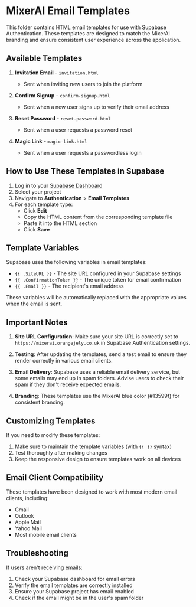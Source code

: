 # MixerAI Email Templates

This folder contains HTML email templates for use with Supabase Authentication. These templates are designed to match the MixerAI branding and ensure consistent user experience across the application.

## Available Templates

1. **Invitation Email** - `invitation.html`
   - Sent when inviting new users to join the platform
   
2. **Confirm Signup** - `confirm-signup.html`
   - Sent when a new user signs up to verify their email address
   
3. **Reset Password** - `reset-password.html`
   - Sent when a user requests a password reset

4. **Magic Link** - `magic-link.html`
   - Sent when a user requests a passwordless login

## How to Use These Templates in Supabase

1. Log in to your [Supabase Dashboard](https://app.supabase.com/)
2. Select your project
3. Navigate to **Authentication** > **Email Templates**
4. For each template type:
   - Click **Edit**
   - Copy the HTML content from the corresponding template file
   - Paste it into the HTML section
   - Click **Save**

## Template Variables

Supabase uses the following variables in email templates:

- `{{ .SiteURL }}` - The site URL configured in your Supabase settings
- `{{ .ConfirmationToken }}` - The unique token for email confirmation
- `{{ .Email }}` - The recipient's email address

These variables will be automatically replaced with the appropriate values when the email is sent.

## Important Notes

1. **Site URL Configuration**: Make sure your site URL is correctly set to `https://mixerai.orangejely.co.uk` in Supabase Authentication settings.

2. **Testing**: After updating the templates, send a test email to ensure they render correctly in various email clients.

3. **Email Delivery**: Supabase uses a reliable email delivery service, but some emails may end up in spam folders. Advise users to check their spam if they don't receive expected emails.

4. **Branding**: These templates use the MixerAI blue color (#13599f) for consistent branding.

## Customizing Templates

If you need to modify these templates:

1. Make sure to maintain the template variables (with `{{ }}` syntax)
2. Test thoroughly after making changes
3. Keep the responsive design to ensure templates work on all devices

## Email Client Compatibility

These templates have been designed to work with most modern email clients, including:

- Gmail
- Outlook
- Apple Mail
- Yahoo Mail
- Most mobile email clients

## Troubleshooting

If users aren't receiving emails:

1. Check your Supabase dashboard for email errors
2. Verify the email templates are correctly installed
3. Ensure your Supabase project has email enabled
4. Check if the email might be in the user's spam folder 